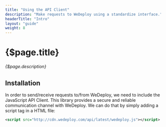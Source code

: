 ```yaml
---
title: "Using the API Client"
description: "Make requests to WeDeploy using a standardize interface."
headerTitle: "Intro"
layout: "guide"
weight: 8
---
```


# {$page.title}

###### {$page.description}

<article id="1">

## Installation

In order to send/receive requests to/from WeDeploy, we need to include the JavaScript API Client. This library provides a secure and reliable communication channel with WeDeploy. We can do that by simply adding a script tag in a HTML file:

```xml
<script src="http://cdn.wedeploy.com/api/latest/wedeploy.js"></script>
```

</article>
